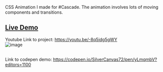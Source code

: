 CSS Animation I made for #Cascade. 
The animation involves lots of moving components and transitions.
<br/>
<h2><a href="https://silvercanvas72.github.io/CSS-animation"/>Live Demo</a></h2>


Youtube Link to project:
<a href="https://youtu.be/-8q5idg5gWY">https://youtu.be/-8q5idg5gWY</a>
</br>
![image](https://github.com/user-attachments/assets/71bf826f-57d8-490f-a249-3fc7df8a2104)


<br/>
Link to codepen demo: 
<a href="https://codepen.io/SilverCanvas72/pen/yLmqmbV?editors=1100">https://codepen.io/SilverCanvas72/pen/yLmqmbV?editors=1100</a>
